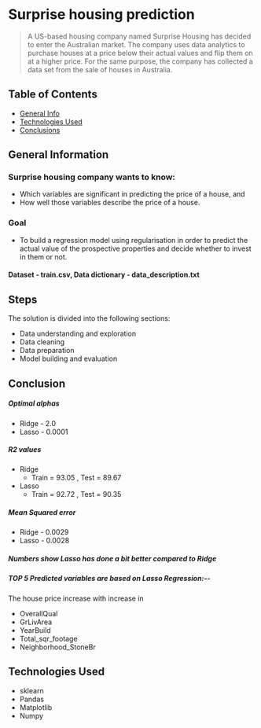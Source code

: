 # Surprise housing prediction
> A US-based housing company named Surprise Housing has decided to enter the Australian market. The company uses data analytics to purchase houses at a price below their actual values and flip them on at a higher price. For the same purpose, the company has collected a data set from the sale of houses in Australia.


## Table of Contents
* [General Info](#general-information)
* [Technologies Used](#technologies-used)
* [Conclusions](#conclusions)

<!-- You can include any other section that is pertinent to your problem -->

## General Information

### Surprise housing company wants to know:
- Which variables are significant in predicting the price of a house, and
- How well those variables describe the price of a house.

### Goal
- To build a regression model using regularisation in order to predict the actual value of the prospective properties and decide whether to invest in them or not.

#### Dataset - train.csv, Data dictionary - data_description.txt

## Steps

The solution is divided into the following sections:

- Data understanding and exploration
- Data cleaning
- Data preparation
- Model building and evaluation


## Conclusion

##### Optimal alphas

   - Ridge - 2.0
   - Lasso - 0.0001

##### R2 values

 - Ridge 
     - Train = 93.05 , Test = 89.67
 - Lasso
     - Train = 92.72 , Test = 90.35
     
#####  Mean Squared error 

 - Ridge - 0.0029
 - Lasso - 0.0028

##### Numbers show Lasso has done a bit better compared to Ridge

##### TOP 5 Predicted variables are based on Lasso Regression:--

The house price increase with increase in
- OverallQual 
- GrLivArea 
- YearBuild 
- Total_sqr_footage 
- Neighborhood_StoneBr 



<!-- You don't have to answer all the questions - just the ones relevant to your project. -->


## Technologies Used
- sklearn
- Pandas
- Matplotlib
- Numpy


